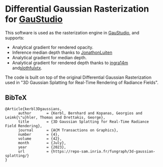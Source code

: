# Differential Gaussian Rasterization for [GauStudio](https://github.com/GAP-LAB-CUHK-SZ/gaustudio)
This software is used as the rasterization engine in [GauStudio](https://github.com/GAP-LAB-CUHK-SZ/gaustudio), and supports:

* Analytical gradient for rendered opacity.
* Inference median depth thanks to [JonathonLuiten](https://github.com/JonathonLuiten/diff-gaussian-rasterization-w-depth)
* Analytical gradient for median depth.
* Analytical gradient for rendered depth thanks to [ingra14m](https://github.com/ingra14m/depth-diff-gaussian-rasterization) and[slothfulxtx](https://github.com/slothfulxtx).

The code is built on top of the original Differential Gaussian Rasterization used in "3D Gaussian Splatting for Real-Time Rendering of Radiance Fields".

<section class="section" id="BibTeX">
  <div class="container is-max-desktop content">
    <h2 class="title">BibTeX</h2>
    <pre><code>@Article{kerbl3Dgaussians,
      author       = {Kerbl, Bernhard and Kopanas, Georgios and Leimk{\"u}hler, Thomas and Drettakis, George},
      title        = {3D Gaussian Splatting for Real-Time Radiance Field Rendering},
      journal      = {ACM Transactions on Graphics},
      number       = {4},
      volume       = {42},
      month        = {July},
      year         = {2023},
      url          = {https://repo-sam.inria.fr/fungraph/3d-gaussian-splatting/}
}</code></pre>
  </div>
</section>